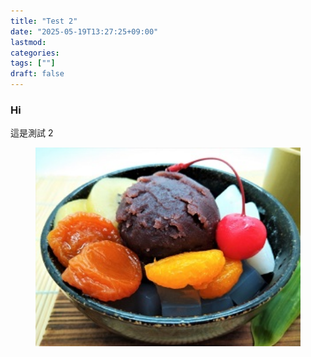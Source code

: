 ```yaml
---
title: "Test 2"
date: "2025-05-19T13:27:25+09:00"
lastmod:
categories:
tags: [""]
draft: false
---
```


### Hi

這是測試 2

<figure>
  <img class="thumbnailshadow" src="img/anmitsu.jpg" width="450" alt="" />
  <figcaption style="font-size: 1.2rem;"></figcaption>
</figure>
